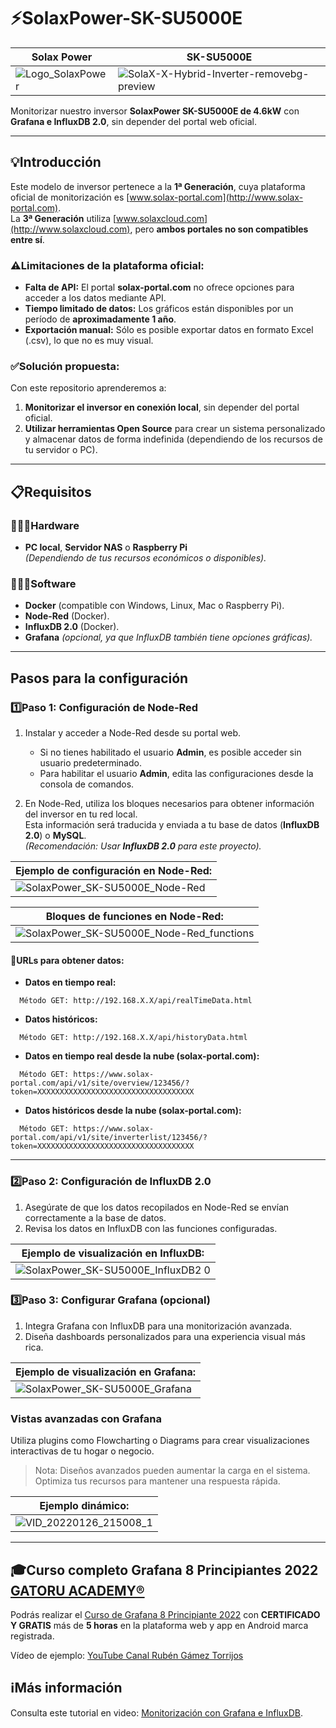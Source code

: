# ⚡SolaxPower-SK-SU5000E
|Solax Power |SK-SU5000E|
|------------|---------------|
|![Logo_SolaxPower](https://user-images.githubusercontent.com/19588354/131035030-72bfaffb-bd52-41cd-9cf3-d621af49c739.png) | ![SolaX-X-Hybrid-Inverter-removebg-preview](https://user-images.githubusercontent.com/19588354/131035350-7df1f799-357f-4644-8a80-bdbcd8117d63.png) |

Monitorizar nuestro inversor **SolaxPower SK-SU5000E de 4.6kW** con **Grafana e InfluxDB 2.0**, sin depender del portal web oficial.

---

## 💡Introducción

Este modelo de inversor pertenece a la **1ª Generación**, cuya plataforma oficial de monitorización es [www.solax-portal.com](http://www.solax-portal.com).  
La **3ª Generación** utiliza [www.solaxcloud.com](http://www.solaxcloud.com), pero **ambos portales no son compatibles entre sí**.

### ⚠️Limitaciones de la plataforma oficial:
- **Falta de API:** El portal **solax-portal.com** no ofrece opciones para acceder a los datos mediante API.
- **Tiempo limitado de datos:** Los gráficos están disponibles por un período de **aproximadamente 1 año**.
- **Exportación manual:** Sólo es posible exportar datos en formato Excel (.csv), lo que no es muy visual.

### ✅Solución propuesta:
Con este repositorio aprenderemos a:
1. **Monitorizar el inversor en conexión local**, sin depender del portal oficial.
2. **Utilizar herramientas Open Source** para crear un sistema personalizado y almacenar datos de forma indefinida (dependiendo de los recursos de tu servidor o PC).

---

## 📋Requisitos

### 👨🏻‍🔧Hardware
- **PC local**, **Servidor NAS** o **Raspberry Pi**  
  *(Dependiendo de tus recursos económicos o disponibles).*

### 🧑🏻‍💻Software
- **Docker** (compatible con Windows, Linux, Mac o Raspberry Pi).
- **Node-Red** (Docker).
- **InfluxDB 2.0** (Docker).
- **Grafana** *(opcional, ya que InfluxDB también tiene opciones gráficas).*

---

## Pasos para la configuración

### 1️⃣**Paso 1: Configuración de Node-Red**

1. Instalar y acceder a Node-Red desde su portal web.
   - Si no tienes habilitado el usuario **Admin**, es posible acceder sin usuario predeterminado.
   - Para habilitar el usuario **Admin**, edita las configuraciones desde la consola de comandos.

2. En Node-Red, utiliza los bloques necesarios para obtener información del inversor en tu red local.  
   Esta información será traducida y enviada a tu base de datos (**InfluxDB 2.0**) o **MySQL**.  
   *(Recomendación: Usar **InfluxDB 2.0** para este proyecto).*

| **Ejemplo de configuración en Node-Red:** |
|------------------------------------------|
|![SolaxPower_SK-SU5000E_Node-Red](https://user-images.githubusercontent.com/19588354/131035919-14f3c56c-e17e-45f2-b0a8-8d9bc28e4c21.jpg)|

| **Bloques de funciones en Node-Red:** |
|--------------------------------------|
|![SolaxPower_SK-SU5000E_Node-Red_functions](https://user-images.githubusercontent.com/19588354/131037062-941eae52-ec44-4759-b664-f097da05b6e8.jpg)|

#### 🔗URLs para obtener datos:

- **Datos en tiempo real:**
```
  Método GET: http://192.168.X.X/api/realTimeData.html
```
- **Datos históricos:**
```
  Método GET: http://192.168.X.X/api/historyData.html
```
- **Datos en tiempo real desde la nube (solax-portal.com):**
```
  Método GET: https://www.solax-portal.com/api/v1/site/overview/123456/?token=XXXXXXXXXXXXXXXXXXXXXXXXXXXXXXXXXXX
```
- **Datos históricos desde la nube (solax-portal.com):**
```
  Método GET: https://www.solax-portal.com/api/v1/site/inverterlist/123456/?token=XXXXXXXXXXXXXXXXXXXXXXXXXXXXXXXXXXX
```

---
### 2️⃣**Paso 2: Configuración de InfluxDB 2.0**
1. Asegúrate de que los datos recopilados en Node-Red se envían correctamente a la base de datos.
2. Revisa los datos en InfluxDB con las funciones configuradas.

|**Ejemplo de visualización en InfluxDB:**|
|-----------------------------------------|
|![SolaxPower_SK-SU5000E_InfluxDB2 0](https://user-images.githubusercontent.com/19588354/131036865-e4538fb4-2af7-4902-a2b9-d5d7e140304c.jpg)|

### 3️⃣**Paso 3: Configurar Grafana (opcional)**
1. Integra Grafana con InfluxDB para una monitorización avanzada.
2. Diseña dashboards personalizados para una experiencia visual más rica.

|**Ejemplo de visualización en Grafana:**|
|----------------------------------------|
|![SolaxPower_SK-SU5000E_Grafana](https://user-images.githubusercontent.com/19588354/131038328-0dfb19dc-cdcf-488c-9c2f-502431fa7607.jpg)|

### Vistas avanzadas con Grafana
Utiliza plugins como Flowcharting o Diagrams para crear visualizaciones interactivas de tu hogar o negocio.

> Nota: Diseños avanzados pueden aumentar la carga en el sistema. Optimiza tus recursos para mantener una respuesta rápida.

|**Ejemplo dinámico:**|
|---------------------|
|![VID_20220126_215008_1](https://user-images.githubusercontent.com/19588354/151346870-ed0e3957-e0b6-4342-af19-9858e2490651.gif)|

---

## 🎓Curso completo Grafana 8 Principiantes 2022 [**GATORU ACADEMY®**](https://www.gatoru.com/)
Podrás realizar el [Curso de Grafana 8 Principiante 2022](https://www.gatoru.com/course/grafana-8-principiante-2022) con **CERTIFICADO Y GRATIS** más de **5 horas** en la plataforma web y app en Android marca registrada.

Vídeo de ejemplo:
[YouTube Canal Rubén Gámez Torrijos](https://youtu.be/7VVp85DdpOs?si=t2FNu2gJL4u4jvkq)

## ℹ️Más información
Consulta este tutorial en video: [Monitorización con Grafana e InfluxDB](https://www.youtube.com/watch?v=9i_naLjdNTw).
